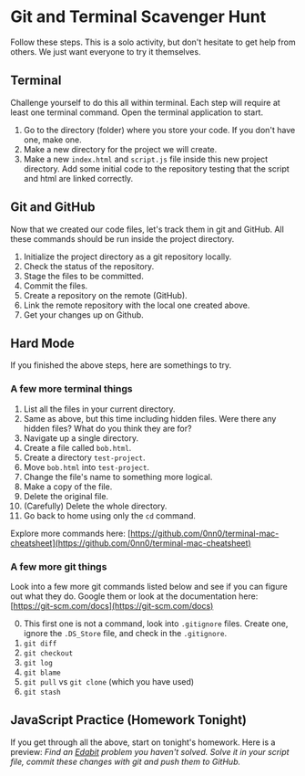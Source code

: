 # Git and Terminal Scavenger Hunt

Follow these steps. This is a solo activity, but don't hesitate to get help from others. We just want everyone to try it themselves. 

## Terminal
Challenge yourself to do this all within terminal. Each step will require at least one terminal command. Open the terminal application to start.

1. Go to the directory (folder) where you store your code. If you don't have one, make one.
2. Make a new directory for the project we will create. 
3. Make a new `index.html` and `script.js` file inside this new project directory. Add some initial code to the repository testing that the script and html are linked correctly.

## Git and GitHub
Now that we created our code files, let's track them in git and GitHub. All these commands should be run inside the project directory.

1. Initialize the project directory as a git repository locally.
2. Check the status of the repository. 
3. Stage the files to be committed. 
4. Commit the files.
5. Create a repository on the remote (GitHub).
6. Link the remote repository with the local one created above.
7. Get your changes up on Github.

## Hard Mode
If you finished the above steps, here are somethings to try. 

### A few more terminal things
1. List all the files in your current directory.
2. Same as above, but this time including hidden files. Were there any hidden files? What do you think they are for?
3. Navigate up a single directory. 
4. Create a file called `bob.html`.
5. Create a directory `test-project`.
6. Move `bob.html` into `test-project`. 
7. Change the file's name to something more logical.
8. Make a copy of the file.
9. Delete the original file.
10. (Carefully) Delete the whole directory. 
11. Go back to home using only the `cd` command. 

Explore more commands here: [https://github.com/0nn0/terminal-mac-cheatsheet](https://github.com/0nn0/terminal-mac-cheatsheet)

### A few more git things
Look into a few more git commands listed below and see if you can figure out what they do. Google them or look at the documentation here: [https://git-scm.com/docs](https://git-scm.com/docs)

0. This first one is not a command, look into `.gitignore` files. Create one, ignore the `.DS_Store` file, and check in the `.gitignore`. 
1. `git diff`
2. `git checkout`
3. `git log`
4. `git blame`
5. `git pull` vs `git clone` (which you have used)
6. `git stash`

## JavaScript Practice (Homework Tonight)
If you get through all the above, start on tonight's homework. Here is a preview: _Find an [Edabit](https://edabit.com/explore) problem you haven't solved. Solve it in your script file, commit these changes with git and push them to GitHub._